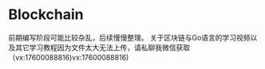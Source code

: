 # Blockchain

前期编写阶段可能比较杂乱，后续慢慢整理。
关于区块链与Go语言的学习视频以及其它学习教程因为文件太大无法上传，请私聊我微信获取（vx:17600088816)vx:17600088816)

